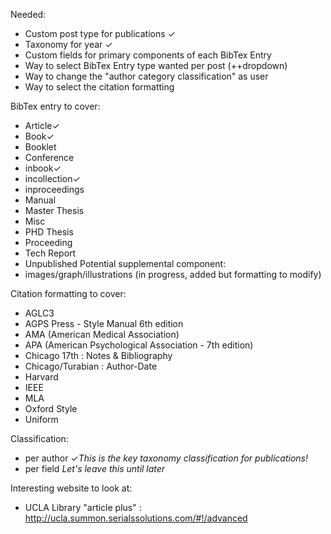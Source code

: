 Needed:
- Custom post type for publications  ✓
- Taxonomy for year  ✓
- Custom fields for primary components of each BibTex Entry
- Way to select BibTex Entry type wanted per post (++dropdown)
- Way to change the "author category classification" as user
- Way to select the citation formatting

BibTex entry to cover:
- Article✓
- Book✓
- Booklet
- Conference
- inbook✓
- incollection✓
- inproceedings
- Manual
- Master Thesis
- Misc
- PHD Thesis
- Proceeding
- Tech Report
- Unpublished
Potential supplemental component:
- images/graph/illustrations  (in progress, added but formatting to modify)

Citation formatting to cover:
- AGLC3
- AGPS Press - Style Manual 6th edition
- AMA (American Medical Association)
- APA (American Psychological Association - 7th edition)
- Chicago 17th : Notes & Bibliography
- Chicago/Turabian : Author-Date
- Harvard
- IEEE
- MLA
- Oxford Style
- Uniform


Classification:
- per author ✓_This is the key taxonomy classification for publications!_
- per field  _Let's leave this until later_


Interesting website to look at:
- UCLA Library "article plus" : http://ucla.summon.serialssolutions.com/#!/advanced



